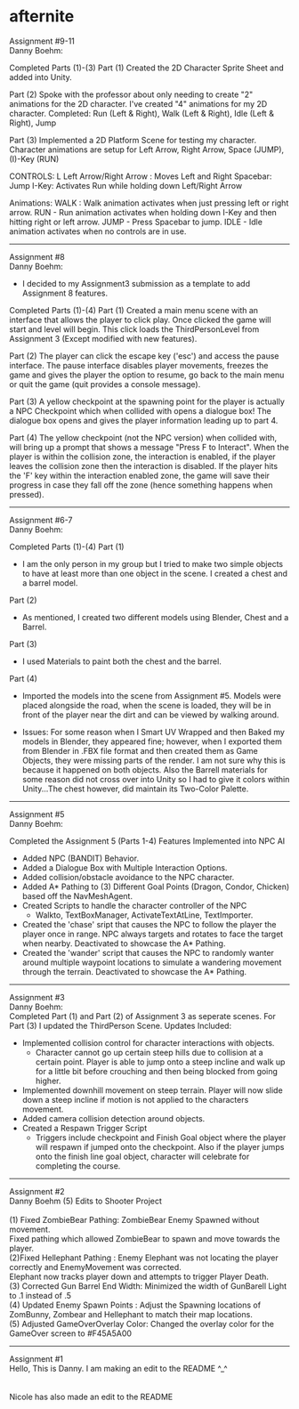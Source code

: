 # afternite



Assignment #9-11<br>
Danny Boehm:<br>

Completed Parts (1)-(3)
Part (1)
Created the 2D Character Sprite Sheet and added into Unity.

Part (2)
Spoke with the professor about only needing to create "2" animations for the 2D character. I've created "4" animations for my 2D character. Completed: Run (Left & Right), Walk (Left & Right), Idle (Left & Right), Jump

Part (3)
Implemented a 2D Platform Scene for testing my character. Character animations are setup for Left Arrow, Right Arrow, Space (JUMP), (I)-Key (RUN)

CONTROLS: L
Left Arrow/Right Arrow : Moves Left and Right
Spacebar: Jump
I-Key: Activates Run while holding down Left/Right Arrow

Animations:
WALK : Walk animation activates when just pressing left or right arrow.
RUN - Run animation activates when holding down I-Key and then hitting right or left arrow.
JUMP - Press Spacebar to jump.
IDLE - Idle animation activates when no controls are in use.
 

----------------------------------------------------------------------


Assignment #8<br>
Danny Boehm:<br>

* I decided to my Assignment3 submission as a template to add Assignment 8 features.

Completed Parts (1)-(4)
Part (1)
Created a main menu scene with an interface that allows the player to click play. Once clicked the game will start and level will begin. This click loads the ThirdPersonLevel from Assignment 3 (Except modified with new features).

Part (2)
The player can click the escape key ('esc') and access the pause interface. The pause interface disables player movements, freezes the game and gives the player the option to resume, go back to the main menu or quit the game (quit provides a console message).

Part (3)
A yellow checkpoint at the spawning point for the player is actually a NPC Checkpoint which when collided with opens a dialogue box! The dialogue box opens and gives the player information leading up to part 4.

Part (4)
The yellow checkpoint (not the NPC version) when collided with, will bring up a prompt that shows a message "Press F to Interact". When the player is within the collision zone, the interaction is enabled, if the player leaves the collision zone then the interaction is disabled. If the player hits the 'F'  key within the interaction enabled zone, the game will save their progress in case they fall off the zone (hence something happens when pressed). 

----------------------------------------------------------------------

Assignment #6-7<br>
Danny Boehm:<br>

Completed Parts (1)-(4)
Part (1)
- I am the only person in my group but I tried to make two simple objects to have at least more than one object in the scene. I created a chest and a barrel model. 

Part (2)
- As mentioned, I created two different models using Blender, Chest and a Barrel.

Part (3)
- I used Materials to paint both the chest and the barrel.

Part (4)
- Imported the models into the scene from Assignment #5. Models were placed alongside the road, when the scene is loaded, they will be in front of the player near the dirt and can be viewed by walking around. 

* Issues: For some reason when I Smart UV Wrapped and then Baked my models in Blender, they appeared fine; however, when I exported them from Blender in .FBX file format and then created them as Game Objects, they were missing parts of the render. I am not sure why this is because it happened on both objects. Also the Barrell materials for some reason did not cross over into Unity so I had to give it colors within Unity...The chest however, did maintain its Two-Color Palette. 

----------------------------------------------------------------------

Assignment #5<br>
Danny Boehm:<br>

Completed the Assignment 5 (Parts 1-4)
Features Implemented into NPC AI
- Added NPC (BANDIT) Behavior.
- Added a Dialogue Box with Multiple Interaction Options. 
- Added collision/obstacle avoidance to the NPC character.
- Added A* Pathing to (3) Different Goal Points (Dragon, Condor, Chicken) based off the NavMeshAgent.
- Created Scripts to handle the character controller of the NPC
  - Walkto, TextBoxManager, ActivateTextAtLine, TextImporter.
- Created the 'chase' sript that causes the NPC to follow the player the player once in range. NPC always targets and rotates to face the target when nearby. Deactivated to showcase the A* Pathing.
- Created the 'wander' script that causes the NPC to randomly wanter around multiple waypoint locations to simulate a wandering movement through the terrain. Deactivated to showcase the A* Pathing.


----------------------------------------------------------------------


Assignment #3<br>
Danny Boehm:<br>
Completed Part (1) and Part (2) of Assignment 3 as seperate scenes.
For Part (3) I updated the ThirdPerson Scene. Updates Included:
- Implemented collision control for character interactions with objects.
  -  Character cannot go up certain steep hills due to collision at a certain point. Player is able to jump onto a steep incline and walk up for a little bit before crouching and then being blocked from going higher.
- Implemented downhill movement on steep terrain. Player will now slide down a steep incline if motion is not applied to the characters movement. 
- Added camera collision detection around objects. 
- Created a Respawn Trigger Script
  - Triggers include checkpoint and Finish Goal object where the player will respawn if jumped onto the checkpoint. Also if the player jumps onto the finish line goal object, character will celebrate for completing the course.

----------------------------------------------------------------------


Assignment #2<br>
Danny Boehm (5) Edits to Shooter Project<br><br>
(1) Fixed ZombieBear Pathing: ZombieBear Enemy Spawned without movement. <br>
Fixed pathing which allowed ZombieBear to spawn and move towards the player.<br>
(2)Fixed Hellephant Pathing : Enemy Elephant was not locating the player correctly and EnemyMovement was corrected. <br>
Elephant now tracks player down and attempts to trigger Player Death.<br>
(3) Corrected Gun Barrel End Width: Minimized the width of GunBarell Light to .1 instead of .5<br>
(4) Updated Enemy Spawn Points : Adjust the Spawning locations of ZomBunny, Zombear and Hellephant to match their map locations.<br>
(5) Adjusted GameOverOverlay Color: Changed the overlay color for the GameOver screen to #F45A5A00<br>

----------------------------------------------------------------------
Assignment #1 <br>
Hello, This is Danny. I am making an edit to the README ^_^<br>
<br><br>
Nicole has also made an edit to the README<br>
<br><br>

